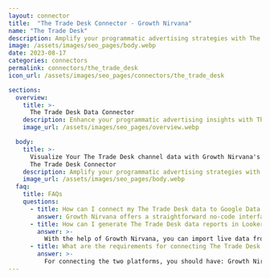 ```yaml
---
layout: connector
title:  "The Trade Desk Connector - Growth Nirvana"
name: "The Trade Desk"
description: Amplify your programmatic advertising strategies with The Trade Desk insights integrated into Looker Studio.
image: /assets/images/seo_pages/body.webp
date: 2023-08-17
categories: connectors
permalink: connectors/the_trade_desk
icon_url: /assets/images/seo_pages/connectors/the_trade_desk

sections:
  overview:
    title: >-
      The Trade Desk Data Connector
    description: Enhance your programmatic advertising insights with The Trade Desk integration. Seamlessly merge advertising performance data from The Trade Desk with Looker Studio's analytical capabilities, unlocking insights that shape ad strategies, audience engagement, and campaign success.
    image_url: /assets/images/seo_pages/overview.webp

  body:
    title: >-
      Visualize Your The Trade Desk channel data with Growth Nirvana's
      The Trade Desk Connector
    description: Amplify your programmatic advertising strategies with The Trade Desk insights integrated into Looker Studio.
    image_url: /assets/images/seo_pages/body.webp
  faq:
    title: FAQs
    questions:
      - title: How can I connect my The Trade Desk data to Google Data Studio/Looker Studio?
        answer: Growth Nirvana offers a straightforward no-code interface to connect to The Trade Desk data sources.
      - title: How can I generate The Trade Desk data reports in Looker Studio?
        answer: >-
          With the help of Growth Nirvana, you can import live data from The Trade Desk into Looker Studio. These data can be viewed in charts, tables, and dashboards to generate branded reports that can be shared instantly.
      - title: What are the requirements for connecting The Trade Desk and Looker Studio?
        answer: >-
          For connecting the two platforms, you should have: Growth Nirvana Account and The Trade Desk Ads Account
---
```

